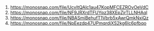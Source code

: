 1. https://monosnap.com/file/UcvItQAlc1au47KopMFCEZROvOeVdC
2. https://monosnap.com/file/NF9JRXrdTFUYpz38XEpZjrTLLNHAql
3. https://monosnap.com/file/NBASmiBehufT1Vbrb5xAwrQmkNxiQz
4. https://monosnap.com/file/NpEezdp47UPmqrdjXS2kg6lc6pfbqo
